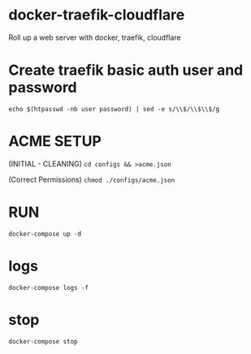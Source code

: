 # docker-traefik-cloudflare
Roll up a web server with docker, traefik, cloudflare

# Create traefik basic auth user and password
`echo $(htpasswd -nb user password) | sed -e s/\\$/\\$\\$/g`

# ACME SETUP
(INITIAL - CLEANING)
`cd configs && >acme.json`

(Correct Permissions)
`chmod ./configs/acme.json`

# RUN
`docker-compose up -d`

# logs
`docker-compose logs -f`

# stop
`docker-compose stop`

